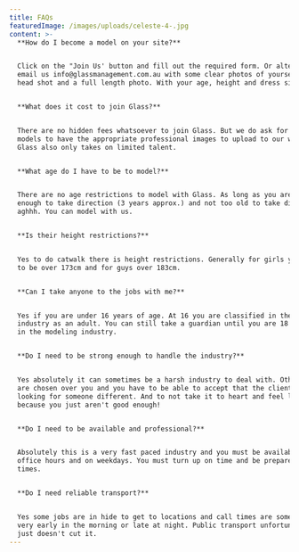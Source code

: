 ```yaml
---
title: FAQs
featuredImage: /images/uploads/celeste-4-.jpg
content: >-
  **How do I become a model on your site?**


  Click on the "Join Us' button and fill out the required form. Or alternately
  email us info@glassmanagement.com.au with some clear photos of yourself, a
  head shot and a full length photo. With your age, height and dress size.


  **What does it cost to join Glass?**


  There are no hidden fees whatsoever to join Glass. But we do ask for all
  models to have the appropriate professional images to upload to our website.
  Glass also only takes on limited talent.


  **What age do I have to be to model?**


  There are no age restrictions to model with Glass. As long as you are old
  enough to take direction (3 years approx.) and not too old to take direction
  aghhh. You can model with us.


  **Is their height restrictions?**


  Yes to do catwalk there is height restrictions. Generally for girls you have
  to be over 173cm and for guys over 183cm.


  **Can I take anyone to the jobs with me?**


  Yes if you are under 16 years of age. At 16 you are classified in the film
  industry as an adult. You can still take a guardian until you are 18 years old
  in the modeling industry.


  **Do I need to be strong enough to handle the industry?**


  Yes absolutely it can sometimes be a harsh industry to deal with. Other people
  are chosen over you and you have to be able to accept that the client was just
  looking for someone different. And to not take it to heart and feel like it is
  because you just aren't good enough!


  **Do I need to be available and professional?**


  Absolutely this is a very fast paced industry and you must be available during
  office hours and on weekdays. You must turn up on time and be prepared at all
  times.


  **Do I need reliable transport?**


  Yes some jobs are in hide to get to locations and call times are sometimes
  very early in the morning or late at night. Public transport unfortunately
  just doesn't cut it.
---
```


